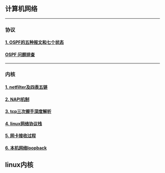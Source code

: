 ## 计算机网络

---

### 协议

#### [1. OSPF的五种报文和七个状态](./网络协议/OSPF_五种报文和七种状态机.md)

#### [OSPF 问题排查](./网络协议/OSPF_问题排查.md)


---

### 内核

#### [1. netfilter及四表五链](./linux网络协议栈/netfilter.md)

#### [2. NAPI机制](./linux网络协议栈/NAPI机制.md)

#### [3. tcp三次握手深度解析](./linux网络协议栈/tcp三次握手.md)

#### [4. linux网络协议栈](./linux网络协议栈/linux网络协议栈.md)

#### [5. 网卡接收过程](./linux网络协议栈/网卡接收过程.md)

#### [6. 本机网络loopback](./linux网络协议栈/本机网络loopback.md)


## linux内核




